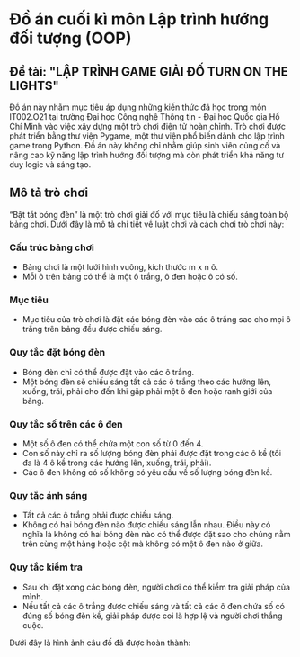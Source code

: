 # Đồ án cuối kì môn Lập trình hướng đối tượng (OOP)

## Đề tài: "LẬP TRÌNH GAME GIẢI ĐỐ TURN ON THE LIGHTS"

Đồ án này nhằm mục tiêu áp dụng những kiến thức đã học trong môn IT002.O21 tại trường Đại học Công nghệ Thông tin - Đại học Quốc gia Hồ Chí Minh vào việc xây dựng một trò chơi điện tử hoàn chỉnh. Trò chơi được phát triển bằng thư viện Pygame, một thư viện phổ biến dành cho lập trình game trong Python. Đồ án này không chỉ nhằm giúp sinh viên củng cố và nâng cao kỹ năng lập trình hướng đối tượng mà còn phát triển khả năng tư duy logic và sáng tạo.

## Mô tả trò chơi

“Bật tắt bóng đèn” là một trò chơi giải đố với mục tiêu là chiếu sáng toàn bộ bảng chơi. Dưới đây là mô tả chi tiết về luật chơi và cách chơi trò chơi này:

### Cấu trúc bảng chơi

- Bảng chơi là một lưới hình vuông, kích thước m x n ô.
- Mỗi ô trên bảng có thể là một ô trắng, ô đen hoặc ô có số.

### Mục tiêu

- Mục tiêu của trò chơi là đặt các bóng đèn vào các ô trắng sao cho mọi ô trắng trên bảng đều được chiếu sáng.

### Quy tắc đặt bóng đèn

- Bóng đèn chỉ có thể được đặt vào các ô trắng.
- Một bóng đèn sẽ chiếu sáng tất cả các ô trắng theo các hướng lên, xuống, trái, phải cho đến khi gặp phải một ô đen hoặc ranh giới của bảng.

### Quy tắc số trên các ô đen

- Một số ô đen có thể chứa một con số từ 0 đến 4.
- Con số này chỉ ra số lượng bóng đèn phải được đặt trong các ô kề (tối đa là 4 ô kề trong các hướng lên, xuống, trái, phải).
- Các ô đen không có số không có yêu cầu về số lượng bóng đèn kề.

### Quy tắc ánh sáng

- Tất cả các ô trắng phải được chiếu sáng.
- Không có hai bóng đèn nào được chiếu sáng lẫn nhau. Điều này có nghĩa là không có hai bóng đèn nào có thể được đặt sao cho chúng nằm trên cùng một hàng hoặc cột mà không có một ô đen nào ở giữa.

### Quy tắc kiểm tra

- Sau khi đặt xong các bóng đèn, người chơi có thể kiểm tra giải pháp của mình.
- Nếu tất cả các ô trắng được chiếu sáng và tất cả các ô đen chứa số có đúng số bóng đèn kề, giải pháp được coi là hợp lệ và người chơi thắng cuộc.

Dưới đây là hình ảnh câu đố đã được hoàn thành:
